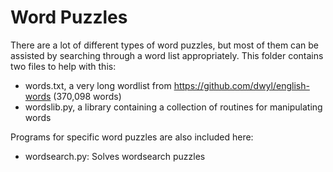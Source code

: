 Word Puzzles
============

There are a lot of different types of word puzzles, but most of them can be assisted by searching through a word list appropriately. This folder contains two files to help with this:

* words.txt, a very long wordlist from https://github.com/dwyl/english-words (370,098 words)
* wordslib.py, a library containing a collection of routines for manipulating words

Programs for specific word puzzles are also included here:

* wordsearch.py: Solves wordsearch puzzles
